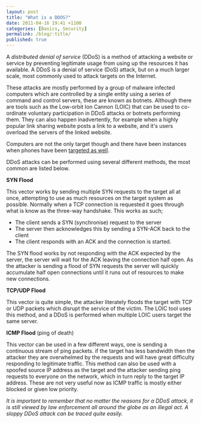 ```yaml
---
layout: post
title: "What is a DDOS?"
date: 2011-04-16 19:41 +1100
categories: [Basics, Security]
permalink: /blog/:title/
published: true
---
```


A *distributed denial of service* (DDoS) is a method of attacking a website or service by preventing legitimate usage from using up the resources it has available. A DDoS is a denial of service (DoS) attack, but on a much larger scale, most commonly used to attack targets on the Internet.

These attacks are mostly performed by a group of malware infected computers which are controlled by a single entity using a series of command and control servers, these are known as botnets. Although there are tools such as the Low-orbit Ion Cannon (LOIC) that can be used to co-ordinate voluntary participation in DDoS attacks or botnets performing them. They can also happen inadvertently, for example when a highly popular link sharing website posts a link to a website, and it's users overload the servers of the linked website.

Computers are not the only target though and there have been instances when phones have been [targeted as well][phone-attacks].

DDoS attacks can be performed using several different methods, the most common are listed below.

**SYN Flood**

This vector works by sending multiple SYN requests to the target all at once, attempting to use as much resources on the target system as possible. Normally when a TCP connection is requested it goes through what is know as the three-way handshake. This works as such;

* The client sends a SYN (synchronise) request to the server
* The server then acknowledges this by sending a SYN-ACK back to the client
* The client responds with an ACK and the connection is started.

The SYN flood works by not responding with the ACK expected by the server, the server will wait for the ACK leaving the connection half open. As the attacker is sending a flood of SYN requests the server will quickly accumulate half open connections until it runs out of resources to make new connections.

**TCP/UDP Flood**

This vector is quite simple, the attacker literately floods the target with TCP or UDP packets which disrupt the service of the victim. The LOIC tool uses this method, and a DDoS is performed when multiple LOIC users target the same server.

**ICMP Flood** (ping of death)

This vector can be used in a few different ways, one is sending a continuous stream of ping packets. if the target has less bandwidth then the attacker they are overwhelmed by the requests and will have great difficulty responding to legitimate traffic. This method can also be used with a spoofed source IP address as the target and the attacker sending ping requests to everyone on the network, which in turn reply to the target IP address. These are not very useful now as ICMP traffic is mostly either blocked or given low priority.

*It is important to remember that no matter the reasons for a DDoS attack, it is still viewed by law enforcement all around the globe as an illegal act. A sloppy DDoS attack can be traced quite easily.*

[phone-attacks]: http://gawker.com/5615031/justin-biebers-twitter-victim-demands-apology
